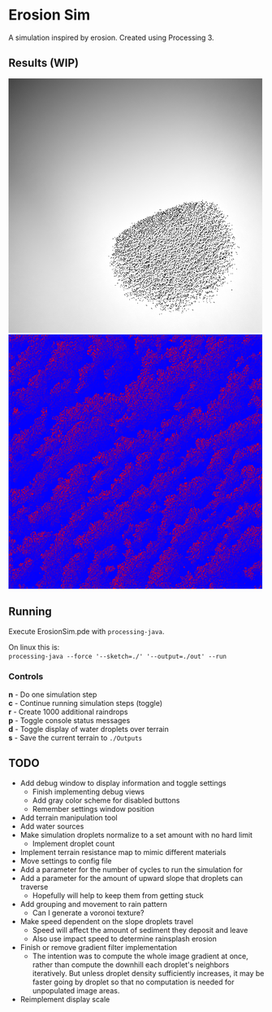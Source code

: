 # Erosion Sim

A simulation inspired by erosion. Created using Processing 3.

## Results (WIP)
![](Outputs/island.png)
![](Outputs/waves.png)

## Running
Execute ErosionSim.pde with `processing-java`.

On linux this is:   
```processing-java --force '--sketch=./' '--output=./out' --run```

### Controls
**n** - Do one simulation step  
**c** - Continue running simulation steps (toggle)  
**r** - Create 1000 additional raindrops    
**p** - Toggle console status messages  
**d** - Toggle display of water droplets over terrain   
**s** - Save the current terrain to `./Outputs`

## TODO
- Add debug window to display information and toggle settings
    - Finish implementing debug views
    - Add gray color scheme for disabled buttons
    - Remember settings window position
- Add terrain manipulation tool
- Add water sources
- Make simulation droplets normalize to a set amount with no hard limit
    - Implement droplet count
- Implement terrain resistance map to mimic different materials
- Move settings to config file
- Add a parameter for the number of cycles to run the simulation for
- Add a parameter for the amount of upward slope that droplets can traverse
    - Hopefully will help to keep them from getting stuck
- Add grouping and movement to rain pattern
    - Can I generate a voronoi texture?
- Make speed dependent on the slope droplets travel
    - Speed will affect the amount of sediment they deposit and leave
    - Also use impact speed to determine rainsplash erosion
- Finish or remove gradient filter implementation
    - The intention was to compute the whole image gradient at once, rather than compute the downhill each droplet's neighbors iteratively. But unless droplet density sufficiently increases, it may be faster going by droplet so that no computation is needed for unpopulated image areas.
- Reimplement display scale